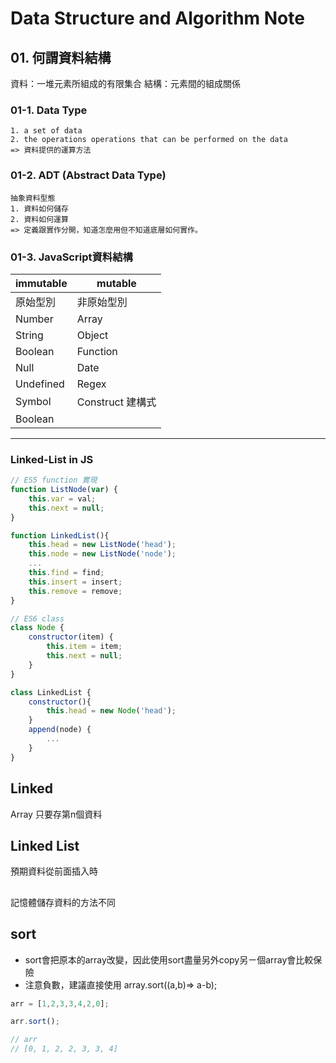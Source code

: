 # Data Structure and Algorithm Note

## 01. 何謂資料結構

資料：一堆元素所組成的有限集合
結構：元素間的組成關係

### 01-1. Data Type
```
1. a set of data
2. the operations operations that can be performed on the data
=> 資料提供的運算方法
```

### 01-2. ADT (Abstract Data Type)
```
抽象資料型態
1. 資料如何儲存
2. 資料如何運算
=> 定義跟實作分開，知道怎麼用但不知道底層如何實作。
```

### 01-3. JavaScript資料結構

| immutable   | mutable    |
| ----------- | -------    |
| 原始型別 |  非原始型別   |
| Number      | Array      |
| String      | Object     |
| Boolean     | Function   |
| Null        | Date       |
| Undefined   | Regex      |
| Symbol      | Construct 建構式  |
| Boolean     |        |


<hr >

### Linked-List in JS

```js
// ES5 function 實現
function ListNode(var) {
    this.var = val;
    this.next = null;
}

function LinkedList(){
    this.head = new ListNode('head');
    this.node = new ListNode('node');
    ...
    this.find = find;
    this.insert = insert;
    this.remove = remove;
}

// ES6 class
class Node {
    constructor(item) {
        this.item = item;
        this.next = null;
    }
}

class LinkedList {
    constructor(){
        this.head = new Node('head');
    }
    append(node) {
        ...
    }
}

```

## Linked 

Array 只要存第n個資料

## Linked List 
預期資料從前面插入時

## 
記憶體儲存資料的方法不同


## sort 
- sort會把原本的array改變，因此使用sort盡量另外copy另ㄧ個array會比較保險
- 注意負數，建議直接使用 array.sort((a,b)=> a-b);
```js
arr = [1,2,3,3,4,2,0];

arr.sort();

// arr  
// [0, 1, 2, 2, 3, 3, 4]

```